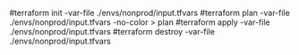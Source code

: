 #terraform init    -var-file ./envs/nonprod/input.tfvars
#terraform plan    -var-file ./envs/nonprod/input.tfvars -no-color > plan
#terraform apply   -var-file ./envs/nonprod/input.tfvars
#terraform destroy -var-file ./envs/nonprod/input.tfvars
